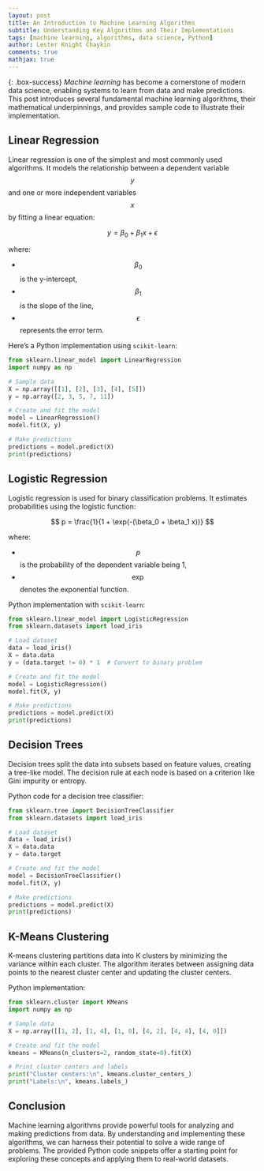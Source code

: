 ```yaml
---
layout: post
title: An Introduction to Machine Learning Algorithms
subtitle: Understanding Key Algorithms and Their Implementations
tags: [machine learning, algorithms, data science, Python]
author: Lester Knight Chaykin
comments: true
mathjax: true
---
```


{: .box-success}
*Machine learning* has become a cornerstone of modern data science, enabling systems to learn from data and make predictions. This post introduces several fundamental machine learning algorithms, their mathematical underpinnings, and provides sample code to illustrate their implementation.

## Linear Regression

Linear regression is one of the simplest and most commonly used algorithms. It models the relationship between a dependent variable $$y$$ and one or more independent variables $$x$$ by fitting a linear equation:

$$
y = \beta_0 + \beta_1 x + \epsilon
$$

where:
- $$\beta_0$$ is the y-intercept,
- $$\beta_1$$ is the slope of the line,
- $$\epsilon$$ represents the error term.

Here’s a Python implementation using `scikit-learn`:

```python
from sklearn.linear_model import LinearRegression
import numpy as np

# Sample data
X = np.array([[1], [2], [3], [4], [5]])
y = np.array([2, 3, 5, 7, 11])

# Create and fit the model
model = LinearRegression()
model.fit(X, y)

# Make predictions
predictions = model.predict(X)
print(predictions)
```

## Logistic Regression

Logistic regression is used for binary classification problems. It estimates probabilities using the logistic function:

$$
p = \frac{1}{1 + \exp(-(\beta_0 + \beta_1 x))}
$$

where:
- $$p$$ is the probability of the dependent variable being 1,
- $$\exp$$ denotes the exponential function.

Python implementation with `scikit-learn`:

```python
from sklearn.linear_model import LogisticRegression
from sklearn.datasets import load_iris

# Load dataset
data = load_iris()
X = data.data
y = (data.target != 0) * 1  # Convert to binary problem

# Create and fit the model
model = LogisticRegression()
model.fit(X, y)

# Make predictions
predictions = model.predict(X)
print(predictions)
```

## Decision Trees

Decision trees split the data into subsets based on feature values, creating a tree-like model. The decision rule at each node is based on a criterion like Gini impurity or entropy.

Python code for a decision tree classifier:

```python
from sklearn.tree import DecisionTreeClassifier
from sklearn.datasets import load_iris

# Load dataset
data = load_iris()
X = data.data
y = data.target

# Create and fit the model
model = DecisionTreeClassifier()
model.fit(X, y)

# Make predictions
predictions = model.predict(X)
print(predictions)
```

## K-Means Clustering

K-means clustering partitions data into K clusters by minimizing the variance within each cluster. The algorithm iterates between assigning data points to the nearest cluster center and updating the cluster centers.

Python implementation:

```python
from sklearn.cluster import KMeans
import numpy as np

# Sample data
X = np.array([[1, 2], [1, 4], [1, 0], [4, 2], [4, 4], [4, 0]])

# Create and fit the model
kmeans = KMeans(n_clusters=2, random_state=0).fit(X)

# Print cluster centers and labels
print("Cluster centers:\n", kmeans.cluster_centers_)
print("Labels:\n", kmeans.labels_)
```

## Conclusion

Machine learning algorithms provide powerful tools for analyzing and making predictions from data. By understanding and implementing these algorithms, we can harness their potential to solve a wide range of problems. The provided Python code snippets offer a starting point for exploring these concepts and applying them to real-world datasets.
